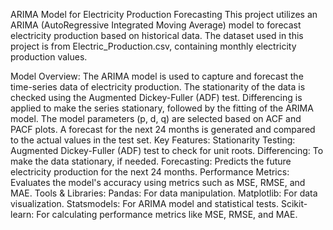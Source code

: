 ARIMA Model for Electricity Production Forecasting
This project utilizes an ARIMA (AutoRegressive Integrated Moving Average) model to forecast electricity production based on historical data. The dataset used in this project is from Electric_Production.csv, containing monthly electricity production values.

Model Overview:
The ARIMA model is used to capture and forecast the time-series data of electricity production.
The stationarity of the data is checked using the Augmented Dickey-Fuller (ADF) test.
Differencing is applied to make the series stationary, followed by the fitting of the ARIMA model.
The model parameters (p, d, q) are selected based on ACF and PACF plots.
A forecast for the next 24 months is generated and compared to the actual values in the test set.
Key Features:
Stationarity Testing: Augmented Dickey-Fuller (ADF) test to check for unit roots.
Differencing: To make the data stationary, if needed.
Forecasting: Predicts the future electricity production for the next 24 months.
Performance Metrics: Evaluates the model's accuracy using metrics such as MSE, RMSE, and MAE.
Tools & Libraries:
Pandas: For data manipulation.
Matplotlib: For data visualization.
Statsmodels: For ARIMA model and statistical tests.
Scikit-learn: For calculating performance metrics like MSE, RMSE, and MAE.
